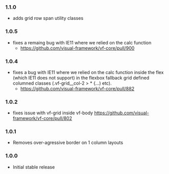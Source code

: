 ### 1.1.0

- adds grid row span utility classes

### 1.0.5

- fixes a remaing bug with IE11 where we relied on the calc function
  - https://github.com/visual-framework/vf-core/pull/900

### 1.0.4

- fixes a bug with IE11 where we relied on the calc function inside the flex (which IE11 does not support) in the flexbox fallback grid defined columned classes (.vf-grid__col-2 > * {...) etc).
  - https://github.com/visual-framework/vf-core/pull/882

### 1.0.2

- fixes issue with vf-grid inside vf-body https://github.com/visual-framework/vf-core/pull/802

### 1.0.1

- Removes over-agressive border on 1 column layouts

### 1.0.0

- Initial stable release
